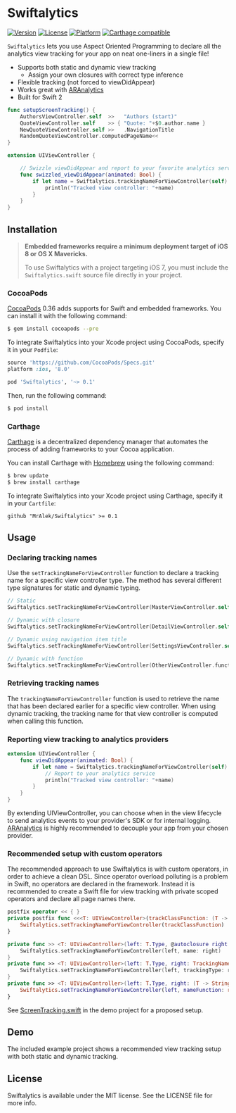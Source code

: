 # Swiftalytics
[![Version](https://img.shields.io/cocoapods/v/Swiftalytics.svg?style=flat)](http://cocoadocs.org/docsets/Swiftalytics)
[![License](https://img.shields.io/cocoapods/l/Swiftalytics.svg?style=flat)](http://cocoadocs.org/docsets/Swiftalytics)
[![Platform](https://img.shields.io/cocoapods/p/Swiftalytics.svg?style=flat)](http://cocoadocs.org/docsets/Swiftalytics)
[![Carthage compatible](https://img.shields.io/badge/Carthage-compatible-4BC51D.svg?style=flat)](https://github.com/Carthage/Carthage)


`Swiftalytics` lets you use Aspect Oriented Programming to
declare all the analytics view tracking for your app on
neat one-liners in a single file!

* Supports both static and dynamic view tracking
  * Assign your own closures with correct type inference
* Flexible tracking (not forced to viewDidAppear)
* Works great with [ARAnalytics](https://github.com/orta/ARAnalytics)
* Built for Swift 2

```swift
func setupScreenTracking() {
    AuthorsViewController.self  >>   "Authors (start)"
    QuoteViewController.self    >> { "Quote: "+$0.author.name }
    NewQuoteViewController.self >>   .NavigationTitle
    RandomQuoteViewController.computedPageName<<
}

extension UIViewController {

    // Swizzle viewDidAppear and report to your favorite analytics service
    func swizzled_viewDidAppear(animated: Bool) {
        if let name = Swiftalytics.trackingNameForViewController(self) {
            println("Tracked view controller: "+name)
        }
    }
}
```

## Installation

> **Embedded frameworks require a minimum deployment target of iOS 8 or OS X Mavericks.**
>
> To use Swiftalytics with a project targeting iOS 7, you must include the `Swiftalytics.swift` source file directly in your project.

### CocoaPods

[CocoaPods](https://github.com/cocoapods/cocoapods) 0.36 adds supports for Swift and embedded frameworks. You can install it with the following command:

```bash
$ gem install cocoapods --pre
```

To integrate Swiftalytics into your Xcode project using CocoaPods, specify it in your `Podfile`:

```ruby
source 'https://github.com/CocoaPods/Specs.git'
platform :ios, '8.0'

pod 'Swiftalytics', '~> 0.1'
```

Then, run the following command:

```bash
$ pod install
```

### Carthage

[Carthage](https://github.com/Carthage/Carthage) is a decentralized dependency manager that automates the process of adding frameworks to your Cocoa application.

You can install Carthage with [Homebrew](http://brew.sh/) using the following command:

```bash
$ brew update
$ brew install carthage
```

To integrate Swiftalytics into your Xcode project using Carthage, specify it in your `Cartfile`:

```ogdl
github "MrAlek/Swiftalytics" >= 0.1
```

## Usage

### Declaring tracking names

Use the `setTrackingNameForViewController` function to declare a tracking name for a specific view controller type.
The method has several different type signatures for static and dynamic typing.

```swift
// Static
Swiftalytics.setTrackingNameForViewController(MasterViewController.self, name: "Start view")

// Dynamic with closure
Swiftalytics.setTrackingNameForViewController(DetailViewController.self) { "Detail: \($0.dataObject.name)" }

// Dynamic using navigation item title
Swiftalytics.setTrackingNameForViewController(SettingsViewController.self, trackingType:.NavigationTitle)

// Dynamic with function
Swiftalytics.setTrackingNameForViewController(OtherViewController.functionProducingAString)
```

### Retrieving tracking names

The `trackingNameForViewController` function is used to retrieve the name that has been declared earlier for a specific view controller.
When using dynamic tracking, the tracking name for that view controller is computed when calling this function.

### Reporting view tracking to analytics providers

```swift
extension UIViewController {
    func viewDidAppear(animated: Bool) {
        if let name = Swiftalytics.trackingNameForViewController(self) {
            // Report to your analytics service
            println("Tracked view controller: "+name)
        }
    }
}
```

By extending UIViewController, you can choose when in the view lifecycle to send analytics events to your provider's SDK or for internal logging.
[ARAnalytics](https://github.com/orta/ARAnalytics) is highly recommended to decouple your app from your chosen provider.

### Recommended setup with custom operators

The recommended approach to use Swiftalytics is with custom operators, in order to achieve a clean DSL.
Since operator overload polluting is a problem in Swift, no operators are declared in the framework.
Instead it is recommended to create a Swift file for view tracking with private scoped operators and declare all page names there.

```swift
postfix operator << { }
private postfix func <<<T: UIViewController>(trackClassFunction: (T -> () -> String)) {
    Swiftalytics.setTrackingNameForViewController(trackClassFunction)
}

private func >> <T: UIViewController>(left: T.Type, @autoclosure right: () -> String) {
    Swiftalytics.setTrackingNameForViewController(left, name: right)
}
private func >> <T: UIViewController>(left: T.Type, right: TrackingNameType) {
    Swiftalytics.setTrackingNameForViewController(left, trackingType: right)
}
private func >> <T: UIViewController>(left: T.Type, right: (T -> String)) {
    Swiftalytics.setTrackingNameForViewController(left, nameFunction: right)
}
```

See [ScreenTracking.swift](Example/ScreenTracking.swift) in the demo project for a proposed setup.


## Demo

The included example project shows a recommended view tracking setup with both static and dynamic tracking.

## License

Swiftalytics is available under the MIT license. See the LICENSE file for more info.
